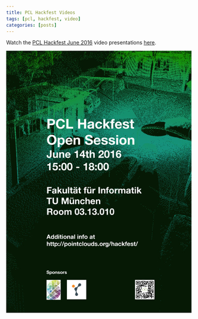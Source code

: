 ```yaml
---
title: PCL Hackfest Videos
tags: [pcl, hackfest, video]
categories: [posts]
---
```


Watch the [PCL Hackfest June 2016][hackfest_url] video presentations [here][video_playlist].

![PCL Hackfest June 2016](/images/posts/hackfest_flyer.jpg)

[hackfest_url]: http://pointclouds.org/hackfest/
[video_playlist]: https://www.youtube.com/watch?v=n0L6PERAwh8&list=PLawGHFDTLKvIXdrIoAkwn4ZOg66PSK__3